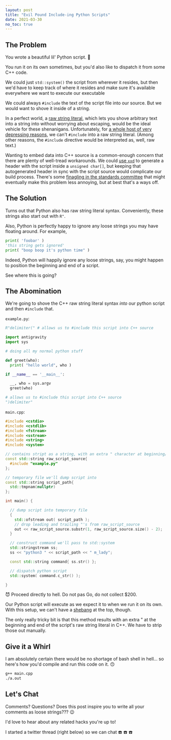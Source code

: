 ```yaml
---
layout: post
title: "Evil Pound Include-ing Python Scripts"
date: 2021-03-30
no_toc: true
---
```


## The Problem

You wrote a beautiful lil' Python script.
:snake:

You run it on its own sometimes, but you'd also like to dispatch it from some C++ code.

We could just `std::system()` the script from wherever it resides, but then we'd have to keep track of where it resides and make sure it's available everywhere we want to execute our executable

We could always `#include` the text of the script file into our source.
But we would want to shove it inside of a string.

In a perfect world, a [raw string literal](https://en.cppreference.com/w/cpp/language/string_literal), which lets you shove arbitrary text into a string into without worrying about escaping, would be the ideal vehicle for these shenanigans.
Unfortunately, for [a whole host of very depressing reasons](https://stackoverflow.com/a/37623408), we can't `#include` into a raw string literal.
(Among other reasons, the `#include` directive would be interpreted as, well, raw text.)

Wanting to embed data into C++ source is a common-enough concern that there are plenty of well-tread workarounds.
We could [use `xxd`](https://stackoverflow.com/a/411000) to generate a header with the script inside a `unsigned char[]`, but keeping that autogenerated header in sync with the script source would complicate our build process.
There's some [finagling in the standards committee](http://www.open-std.org/jtc1/sc22/wg21/docs/papers/2018/p1040r0.html) that might eventually make this problem less annoying, but at best that's a ways off.

## The Solution

Turns out that Python also has raw string literal syntax.
Conveniently, these strings also start out with `R"`.

Also, Python is perfectly happy to ignore any loose strings you may have floating around.
For example,
```python
print( 'foobar' )
'this string gets ignored'
print( "boop boop it's python time" )
```

Indeed, Python will happily ignore any loose strings, say, you might happen to position the beginning and end of a script.

See where this is going?

## The Abomination

We're going to shove the C++ raw string literal syntax *into* our python script and then `#include` that.

`example.py`:
```python
R"delimiter(" # allows us to #include this script into C++ source

import antigravity
import sys

# doing all my normal python stuff

def greet(who):
  print( "hello world", who )

if __name__ == '__main__':

  __, who = sys.argv
  greet(who)

# allows us to #include this script into C++ source
")delimiter"
```

`main.cpp`:
```cpp
#include <cstdio>
#include <cstdlib>
#include <fstream>
#include <sstream>
#include <string>
#include <system>

// contains stript as a string, with an extra " character at beginning/end
const std::string raw_script_source{
  #include "example.py"
};

// temporary file we'll dump script into
const std::string script_path{
  std::tmpnam(nullptr)
};

int main() {

  // dump script into temporary file
  {
    std::ofstream out( script_path );
    // drop leading and trailing "'s from raw_script_source
    out << raw_script_source.substr(1, raw_script_source.size() - 2);
  }

  // construct command we'll pass to std::system
  std::stringstream ss;
  ss << "python3 " << script_path << " m_lady";

  const std::string command{ ss.str() };

  // dispatch python script
  std::system( command.c_str() );

}
```

:smiling_imp:
Proceed directly to hell.
Do not pas Go, do not collect $200.

Our Python script will execute as we expect it to when we run it on its own.
With this setup, we can't have a [shebang](https://en.wikipedia.org/wiki/Shebang_(Unix)) at the top, though.

The only really tricky bit is that this method results with an extra " at the beginning and end of the script's raw string literal in C++.
We have to strip those out manually.

## Give it a Whirl

I am absolutely certain there would be no shortage of bash shell in hell... so here's how you'd compile and run this code on it.
:upside_down_face:

```bash
g++ main.cpp
./a.out
```

## Let's Chat

Comments?
Questions?
Does this post inspire you to write all your comments as loose strings???
:wink:

I'd love to hear about any related hacks you're up to!

I started a twitter thread (right below) so we can chat :phone: :phone: :phone:
